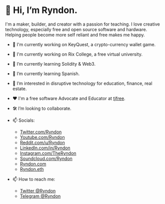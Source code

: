 # 👋 Hi, I’m Ryndon.

I'm a maker, builder, and creator with a passion for teaching. I love creative technology, especially free and open source software and hardware. Helping people become more self reliant and free makes me happy. 

- :rocket: I'm currently working on KeyQuest, a crypto-currency wallet game.
- :rocket: I'm currently working on Rix College, a free virtual university.
- 🌱 I’m currently learning Solidity & Web3.
- 🌱 I’m currently learning Spanish. 
- 👀 I’m interested in disruptive technology for education, finance, real estate.
- :heart: I'm a free software Advocate and Educator at [tjfree](youtube.com/tjfree).
- :hammer_and_wrench: I’m looking to collaborate.

- 📫 Socials:
  * [Twitter.com/Ryndon](https://twitter.com/ryndon)
  * [Youtube.com/Ryndon](https://youtube.com/ryndon)
  * [Reddit.com/u/Ryndon](https://reddit.com/u/ryndon)
  * [LinkedIn.com/in/Ryndon](https://linkedin.com/in/ryndon/)
  * [Instagram.com/TheRyndon](https://instagram.com/theryndon/)
  * [Soundcloud.com/Ryndon](https://soundcloud.com/ryndon)
  * [Ryndon.com](https://ryndon.com)
  * [Ryndon.eth](https://rainbow.me/ryndon.eth)

- 📫 How to reach me:
  * [Twitter @Ryndon](https://twitter.com/ryndon)
  * [Telegram @Ryndon](https://telegram.org)

